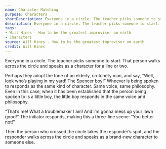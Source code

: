 ```yaml
---
name: Character Matching
purpose: Characters
shortDescription: Everyone in a circle. The teacher picks someone to start. That person walks across the circle and speaks as a character for a line or two.
description: Everyone in a circle. The teacher picks someone to start. That person walks across the circle and speaks as a character for a line or two. Whoever is being spoken to responds as the same kind of character.
tags:
- Will Hines - How to be the greatest improviser on earth
- Characters
source: Will Hines - How to be the greatest improviser on earth
credit: Will Hines
---
```


Everyone in a circle. The teacher picks someone to start. That person walks across the circle and speaks as a character for a line or two.

Perhaps they adopt the tone of an elderly, crotchety man, and say, “Well, look who’s playing in my yard! The Spencer boy!”
Whoever is being spoken to responds as the same kind of character. Same voice, same philosophy. Even in this case, when it has been established that the person being spoken to is a little boy, the little boy responds in the same voice and philosophy.

“That’s me! What a troublemaker I am! And I’m gonna mess up your lawn good!” The initiator responds, making this a three-line scene: “You better not!”

Then the person who crossed the circle takes the responder’s spot, and the responder walks across the circle and speaks as a brand-new character to someone else.
